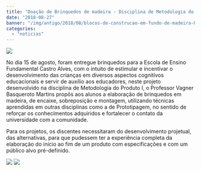 ```yaml
---
title: "Doação de Brinquedos de madeira - Disciplina de Metodologia do Produto I do 1º ano."
date: "2018-08-27"
banner: "/img/antigo/2018/08/blocos-de-construcao-em-fundo-de-madeira-blocos-de-construcao-coloridos-de-madeira_1205-1629-1.jpg"
categories: 
  - "noticias"
---
```


[![](/img/antigo/2018/08/blocos-de-construcao-em-fundo-de-madeira-blocos-de-construcao-coloridos-de-madeira_1205-1629-1.jpg)](/img/antigo/2018/08/blocos-de-construcao-em-fundo-de-madeira-blocos-de-construcao-coloridos-de-madeira_1205-1629-1.jpg)

No dia 15 de agosto, foram entregue brinquedos para a Escola de Ensino Fundamental Castro Alves, com o intuito de estimular e incentivar o desenvolvimento das crianças em diversos aspectos cognitivos educacionais e servir de auxílio aos educadores, neste projeto desenvolvido na disciplina de Metodologia do Produto I, o Professor Vagner Basqueroto Martins propôs aos alunos a elaboração de brinquedos em madeira, de encaixe, sobreposição e montagem, utilizando técnicas aprendidas em outras disciplinas como a de Prototipagem, no sentido de reforçar os conhecimentos adquiridos e fortalecer o contato da universidade com a comunidade.

Para os projetos, os discentes necessitaram do desenvolvimento projetual, das alternativas, para que pudessem ter a experiência completa da elaboração do início ao fim de um produto com especificações e com um público alvo pré-definido.

[![](/img/antigo/2018/08/DSC_0099-2-632x312.jpg)](/img/antigo/2018/08/DSC_0099-2.jpg) [![](/img/antigo/2018/08/DSC_0102-2-632x296.jpg)](/img/antigo/2018/08/DSC_0102-2.jpg)
